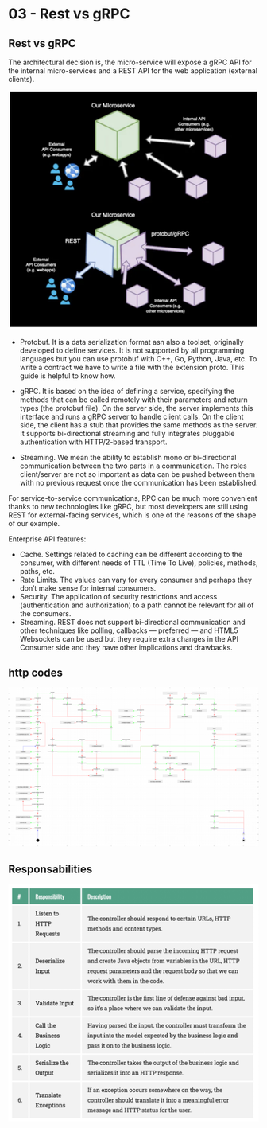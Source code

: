 # 03 - Rest vs gRPC


## Rest vs gRPC

The architectural decision is, the micro-service will expose a gRPC API for the internal micro-services and 
a REST API for the web application (external clients).

![Rest vs gRPC](_img/microservices.jpg)

- Protobuf. It is a data serialization format asn also a toolset, originally developed to define services. It is not supported by all programming languages but you can use protobuf with C++, Go, Python, Java, etc. To write a contract we have to write a file with the extension proto. This guide is helpful to know how.

- gRPC. It is based on the idea of defining a service, specifying the methods that can be called remotely with their parameters and return types (the protobuf file). On the server side, the server implements this interface and runs a gRPC server to handle client calls. On the client side, the client has a stub that provides the same methods as the server. It supports bi-directional streaming and fully integrates pluggable authentication with HTTP/2-based transport.

- Streaming. We mean the ability to establish mono or bi-directional communication between the two parts in a communication. The roles client/server are not so important as data can be pushed between them with no previous request once the communication has been established.

For service-to-service communications, RPC can be much more convenient thanks to new technologies like gRPC, but most developers are still using REST for external-facing services, which is one of the reasons of the shape of our example.

Enterprise API features:

- Cache. Settings related to caching can be different according to the consumer, with different needs of TTL (Time To Live), policies, methods, paths, etc.
- Rate Limits. The values can vary for every consumer and perhaps they don’t make sense for internal consumers.
- Security. The application of security restrictions and access (authentication and authorization) to a path cannot be relevant for all of the consumers.
- Streaming. REST does not support bi-directional communication and other techniques like polling, callbacks — preferred — and HTML5 Websockets can be used but they require extra changes in the API Consumer side and they have other implications and drawbacks.

## http codes

![http_codes](_img/http_codes.png)

## Responsabilities

![Responsabilities](_img/responsavility.jpg)